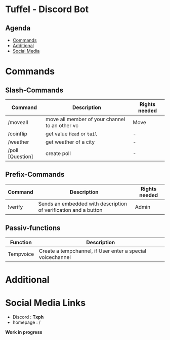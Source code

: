 # Tuffel - Discord Bot

## Agenda
- [Commands](#commands)
- [Additional](#additional)
- [Social Media](#social-media-links)

# Commands

## Slash-Commands
| Command | Description | Rights needed |
|------|--------------------------|--------|
| /moveall | move all member of your channel to an other vc | Move |
| /coinflip | get value `Head` or `tail` | - |
| /weather | get weather of a city | - |
| /poll [Question]| create poll | - |

## Prefix-Commands
| Command | Description | Rights needed |
|------|--------------------------|--------|
|!verify | Sends an embedded with description of verification and a button  | Admin |

## Passiv-functions
| Function | Description |
|------| --------|
| Tempvoice | Create a tempchannel, if User enter a special voicechannel|

# Additional

# Social Media Links
- Discord : **Txph**
- homepage : /

**Work in progress**
